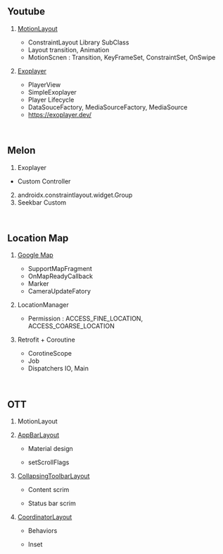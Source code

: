 
## Youtube

1. [MotionLayout](https://developer.android.com/training/constraint-layout/motionlayout/examples?hl=ko)
	- ConstraintLayout Library SubClass
	- Layout transition, Animation
	- MotionScnen : Transition, KeyFrameSet, ConstraintSet, OnSwipe

2. [Exoplayer](https://developer.android.com/guide/topics/media/exoplayer?hl=ko)
	- PlayerView
	- SimpleExoplayer
	- Player Lifecycle
	- DataSouceFactory, MediaSourceFactory, MediaSource
	- https://exoplayer.dev/

<br>

## Melon

1. Exoplayer
  - Custom Controller
2. androidx.constraintlayout.widget.Group
3. Seekbar Custom

<br>

## Location Map

1. [Google Map](https://developers.google.com/maps/documentation/android-skd/start?hl=ko) 
   - SupportMapFragment
   - OnMapReadyCallback
   - Marker
   - CameraUpdateFatory

2. LocationManager
	- Permission : ACCESS_FINE_LOCATION, ACCESS_COARSE_LOCATION

3. Retrofit + Coroutine
	- CorotineScope
	- Job
	- Dispatchers IO, Main

<br>

## OTT

1. MotionLayout

2. [AppBarLayout](https://developer.android.com/reference/com/google/android/material/appbar/AppBarLayout)

   - Material design

   - setScrollFlags

3. [CollapsingToolbarLayout](https://developer.android.com/reference/com/google/android/material/appbar/CollapsingToolbarLayout?hl=en)

   - Content scrim

   - Status bar scrim

4. [CoordinatorLayout](https://developer.android.com/reference/androidx/coordinatorlayout/widget/CoordinatorLayout)

   - Behaviors

   - Inset

